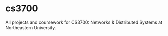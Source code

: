 # cs3700
All projects and coursework for CS3700: Networks &amp; Distributed Systems at Northeastern University.
